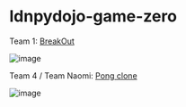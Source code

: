 # ldnpydojo-game-zero

Team 1: [BreakOut](https://github.com/tomviner/game_zero/)

![image](https://cloud.githubusercontent.com/assets/167319/8002393/42beb410-0b66-11e5-8a8a-20055df6b291.png)

Team 4 / Team Naomi: [Pong clone](https://github.com/geokala/pongclonefromdojo)

![image](https://cloud.githubusercontent.com/assets/167319/8006997/80f41778-0b90-11e5-8ad6-5ad41034ceac.png)
